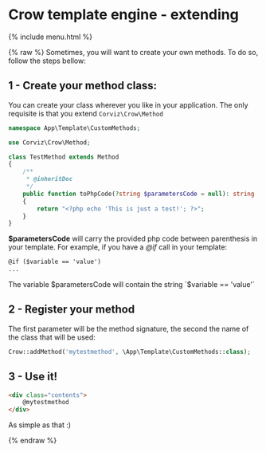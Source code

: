 # Crow template engine - extending

{% include menu.html %}

{% raw %}
Sometimes, you will want to create your own methods.
To do so, follow the steps bellow:

## 1 - Create your method class:

You can create your class wherever you like in your application. The only requisite is that you extend `Corviz\Crow\Method`
```php
namespace App\Template\CustomMethods;

use Corviz\Crow\Method;

class TestMethod extends Method
{
    /**
     * @inheritDoc
     */
    public function toPhpCode(?string $parametersCode = null): string
    {
        return "<?php echo 'This is just a test!'; ?>";
    }
}
```

**$parametersCode** will carry the provided php code between parenthesis in your template. For example, if you have a _@if_
call in your template:
```html
@if ($variable == 'value')
...
```

The variable $parametersCode will contain the string `$variable == 'value'`

## 2 - Register your method

The first parameter will be the method signature, the second the name of the class that will be used:

```php
Crow::addMethod('mytestmethod', \App\Template\CustomMethods::class);
```

## 3 - Use it!

```html
<div class="contents">
    @mytestmethod
</div>
```

As simple as that :)

{% endraw %}


